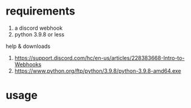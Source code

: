 # requirements

1. a discord webhook
2. python 3.9.8 or less 

help & downloads

1. https://support.discord.com/hc/en-us/articles/228383668-Intro-to-Webhooks
2. https://www.python.org/ftp/python/3.9.8/python-3.9.8-amd64.exe 

# usage
